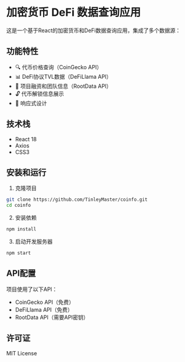# 加密货币 DeFi 数据查询应用

这是一个基于React的加密货币和DeFi数据查询应用，集成了多个数据源：

## 功能特性

- 🔍 代币价格查询（CoinGecko API）
- 📊 DeFi协议TVL数据（DeFiLlama API）
- 💼 项目融资和团队信息（RootData API）
- 🔓 代币解锁信息展示
- 📱 响应式设计

## 技术栈

- React 18
- Axios
- CSS3

## 安装和运行

1. 克隆项目
```bash
git clone https://github.com/TinleyMaster/coinfo.git
cd coinfo
```

2. 安装依赖
```bash
npm install
```

3. 启动开发服务器
```bash
npm start
```

## API配置

项目使用了以下API：
- CoinGecko API（免费）
- DeFiLlama API（免费）
- RootData API（需要API密钥）

## 许可证

MIT License
